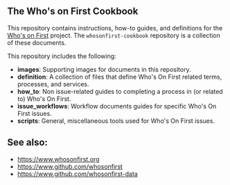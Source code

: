 ## The Who's on First Cookbook

This repository contains instructions, how-to guides, and definitions for the [Who's on First](https://whosonfirst.org)  project. The `whosonfirst-cookbook` repository is a collection of these documents. 

This repository includes the following:

* **images**: Supporting images for documents in this repository.
* **definition**: A collection of files that define Who's On First related terms, processes, and services.
* **how_to**: Non issue-related guides to completing a process in (or related to) Who's On First.
* **issue_workflows**: Workflow documents guides for specific Who's On First issues.
* **scripts**: General, miscellaneous tools used for Who's On First issues.

## See also:
- https://www.whosonfirst.org
- https://www.github.com/whosonfirst
- https://www.github.com/whosonfirst-data